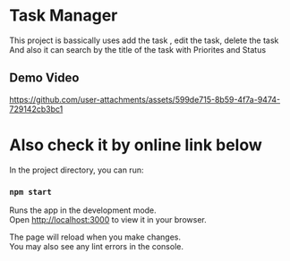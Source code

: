 # Task Manager 

This project is bassically uses 
add the task ,
edit the task,
delete the task
And 
also 
it can search by the title of the task with Priorites and Status

## Demo Video 

https://github.com/user-attachments/assets/599de715-8b59-4f7a-9474-729142cb3bc1


# Also check it by online link below


In the project directory, you can run:

### `npm start`

Runs the app in the development mode.\
Open [http://localhost:3000](http://localhost:3000) to view it in your browser.

The page will reload when you make changes.\
You may also see any lint errors in the console.


